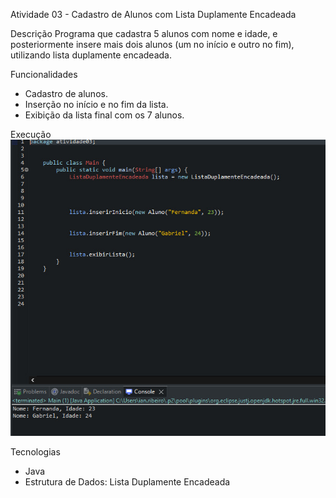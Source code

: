 Atividade 03 - Cadastro de Alunos com Lista Duplamente Encadeada

Descrição
Programa que cadastra 5 alunos com nome e idade, e posteriormente insere mais dois alunos (um no início e outro no fim), utilizando lista duplamente encadeada.

Funcionalidades
- Cadastro de alunos.
- Inserção no início e no fim da lista.
- Exibição da lista final com os 7 alunos.

Execução
![Execução do programa](print3.jpeg)

Tecnologias
- Java
- Estrutura de Dados: Lista Duplamente Encadeada
